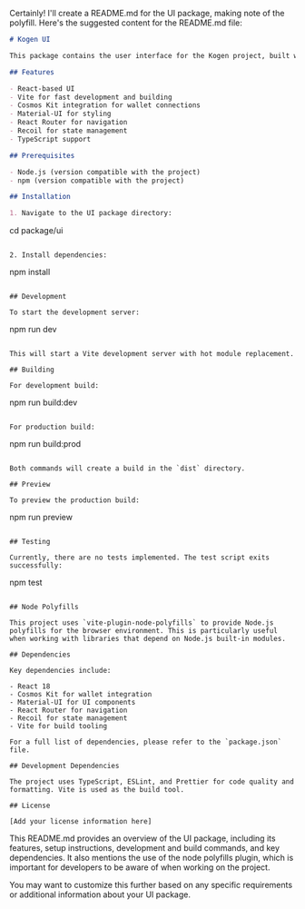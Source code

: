 Certainly! I'll create a README.md for the UI package, making note of the polyfill. Here's the suggested content for the README.md file:

```markdown:package/ui/README.md
# Kogen UI

This package contains the user interface for the Kogen project, built with React and Vite.

## Features

- React-based UI
- Vite for fast development and building
- Cosmos Kit integration for wallet connections
- Material-UI for styling
- React Router for navigation
- Recoil for state management
- TypeScript support

## Prerequisites

- Node.js (version compatible with the project)
- npm (version compatible with the project)

## Installation

1. Navigate to the UI package directory:
   ```
   cd package/ui
   ```

2. Install dependencies:
   ```
   npm install
   ```

## Development

To start the development server:

```
npm run dev
```

This will start a Vite development server with hot module replacement.

## Building

For development build:

```
npm run build:dev
```

For production build:

```
npm run build:prod
```

Both commands will create a build in the `dist` directory.

## Preview

To preview the production build:

```
npm run preview
```

## Testing

Currently, there are no tests implemented. The test script exits successfully:

```
npm test
```

## Node Polyfills

This project uses `vite-plugin-node-polyfills` to provide Node.js polyfills for the browser environment. This is particularly useful when working with libraries that depend on Node.js built-in modules.

## Dependencies

Key dependencies include:

- React 18
- Cosmos Kit for wallet integration
- Material-UI for UI components
- React Router for navigation
- Recoil for state management
- Vite for build tooling

For a full list of dependencies, please refer to the `package.json` file.

## Development Dependencies

The project uses TypeScript, ESLint, and Prettier for code quality and formatting. Vite is used as the build tool.

## License

[Add your license information here]
```

This README.md provides an overview of the UI package, including its features, setup instructions, development and build commands, and key dependencies. It also mentions the use of the node polyfills plugin, which is important for developers to be aware of when working on the project.

You may want to customize this further based on any specific requirements or additional information about your UI package.